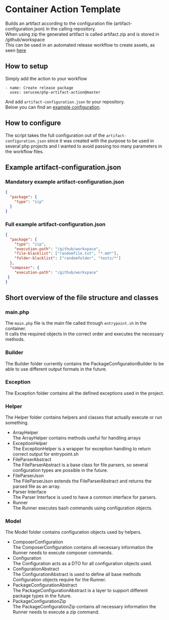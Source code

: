 # Container Action Template

Builds an artifact according to the configuration file (artifact-configuration.json) in the calling repository.  
When using zip the generated artifact is called artifact.zip and is stored in /github/workspace  
This can be used in an automated release workflow to create assets, as seen [here](https://github.com/serucee/github-actions/blob/master/.github/workflows/create_release.yml)

## How to setup

Simply add the action to your workflow
````
- name: Create release package
  uses: serucee/php-artifact-action@master
````
And add ````artifact-configuration.json```` to your repository.  
Below you can find an [example configuration](#example-artifact-configurationjson). 

## How to configure

The script takes the full configuration out of the ````artifact-configuration.json```` since it was created with the purpose 
to be used in several php projects and I wanted to avoid passing too many parameters in the workflow files.

## Example artifact-configuration.json

### Mandatory example artifact-configuration.json
````json
{
  "package": {
    "type": "zip"
  }
}
````
### Full example artifact-configuration.json

```json
{
  "package": {
    "type": "zip",
    "execution-path": "/github/workspace",
    "file-blacklist": ["randomfile.txt", "*.md*"],
    "folder-blacklist": ["randomfolder", "tests/*"]
  },
  "composer": {
    "execution-path": "/github/workspace"  
 }
}
```

## Short overview of the file structure and classes

### main.php

The ```main.php``` file is the main file called through ```entrypoint.sh``` in the container.  
It calls the required objects in the correct order and executes the necessary methods.

### Builder

The Builder folder currently contains the PackageConfigurationBuilder to be able to use different output formats in the future.

### Exception

The Exception folder contains all the defined exceptions used in the project.

### Helper

The Helper folder contains helpers and classes that actually execute or run something.  
* ArrayHelper  
  The ArrayHelper contains methods useful for handling arrays
* ExceptionHelper  
  The ExceptionHelper is a wrapper for exception handling to return correct output for entrypoint.sh
* FileParserAbstract  
  The FileParserAbstract is a base class for file parsers, so several configuration types are possible in the future.
* FileParserJson  
  The FileParserJson extends the FileParserAbstract and returns the parsed file as an array.
* Parser Interface  
  The Parser Interface is used to have a common interface for parsers.
* Runner  
  The Runner executes bash commands using configuration objects.

### Model

The Model folder contains configuration objects used by helpers.  
* ComposerConfiguration  
  The ComposerConfiguration contains all necessary information the Runner needs to execute composer commands.
* Configuration  
  The Configuration acts as a DTO for all configuration objects used.
* ConfigurationAbstract  
  The ConfigurationAbstract is used to define all base methods Configuration objects require for the Runner.
* PackageConfigurationAbstract  
  The PackageConfigurationAbstract is a layer to support different package types in the future.
* PackageConfigurationZip  
  The PackageConfigurationZip contains all necessary information the Runner needs to execute a zip command.
